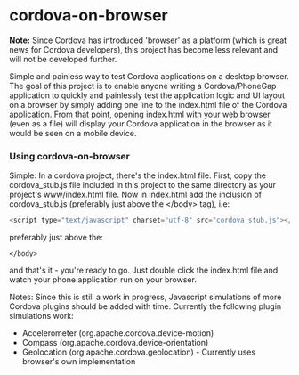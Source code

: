 cordova-on-browser
==================

**Note:** Since Cordova has introduced 'browser' as a platform (which is great news for Cordova developers), this project has become less relevant and will not be developed further.

Simple and painless way to test Cordova applications on a desktop browser. The goal of this project is to enable anyone writing a Cordova/PhoneGap application to quickly and painlessly test the application logic and UI layout on a browser by simply adding one line to the index.html file of the Cordova application. From that point, opening index.html with your web browser (even as a file) will display your Cordova application in the browser as it would be seen on a mobile device.

### Using cordova-on-browser

Simple: In a cordova project, there's the index.html file. First, copy the cordova_stub.js file included in this project to the same directory as your project's www/index.html file. Now in index.html add the inclusion of cordova_stub.js (preferably just above the &lt;/body&gt; tag), i.e:


```javascript
<script type="text/javascript" charset="utf-8" src="cordova_stub.js"></script>
```

preferably just above the:

```
</body>
```

and that's it - you're ready to go. Just double click the index.html file and watch your phone application run on your browser.

Notes:
Since this is still a work in progress, Javascript simulations of more Cordova plugins should be added with time. Currently the following plugin simulations work:

* Accelerometer (org.apache.cordova.device-motion)
* Compass (org.apache.cordova.device-orientation)
* Geolocation (org.apache.cordova.geolocation) - Currently uses browser's own implementation
